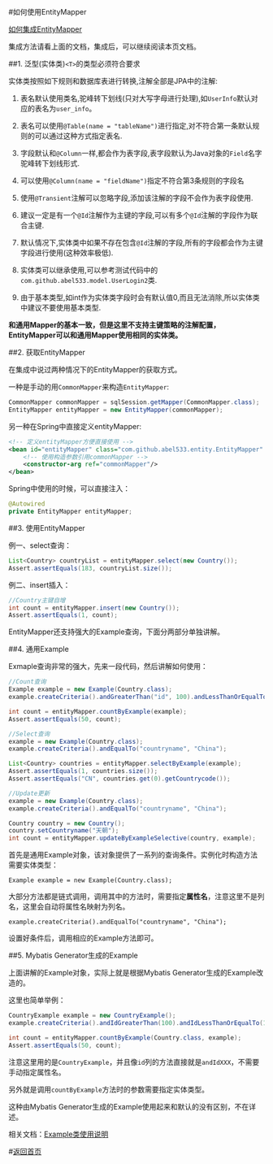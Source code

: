 #如何使用EntityMapper

[如何集成EntityMapper](http://git.oschina.net/free/Mapper/blob/master/wiki/entity/1.Integration.md)

集成方法请看上面的文档，集成后，可以继续阅读本页文档。

##1. 泛型(实体类)`<T>`的类型必须符合要求

实体类按照如下规则和数据库表进行转换,注解全部是JPA中的注解:

1. 表名默认使用类名,驼峰转下划线(只对大写字母进行处理),如`UserInfo`默认对应的表名为`user_info`。

2. 表名可以使用`@Table(name = "tableName")`进行指定,对不符合第一条默认规则的可以通过这种方式指定表名.

3. 字段默认和`@Column`一样,都会作为表字段,表字段默认为Java对象的`Field`名字驼峰转下划线形式.

4. 可以使用`@Column(name = "fieldName")`指定不符合第3条规则的字段名

5. 使用`@Transient`注解可以忽略字段,添加该注解的字段不会作为表字段使用.

6. 建议一定是有一个`@Id`注解作为主键的字段,可以有多个`@Id`注解的字段作为联合主键.

7. 默认情况下,实体类中如果不存在包含`@Id`注解的字段,所有的字段都会作为主键字段进行使用(这种效率极低).

8. 实体类可以继承使用,可以参考测试代码中的`com.github.abel533.model.UserLogin2`类.

9. 由于基本类型,如int作为实体类字段时会有默认值0,而且无法消除,所以实体类中建议不要使用基本类型.

<b>和通用Mapper的基本一致，但是这里不支持主键策略的注解配置，EntityMapper可以和通用Mapper使用相同的实体类。</b>

##2. 获取EntityMapper

在集成中说过两种情况下的EntityMapper的获取方式。

一种是手动的用`CommonMapper`来构造`EntityMapper`:

```java
CommonMapper commonMapper = sqlSession.getMapper(CommonMapper.class);
EntityMapper entityMapper = new EntityMapper(commonMapper);
```

另一种在Spring中直接定义entityMapper:

```xml
<!-- 定义entityMapper方便直接使用 -->
<bean id="entityMapper" class="com.github.abel533.entity.EntityMapper" scope="prototype">
    <!-- 使用构造参数引用commonMapper -->
    <constructor-arg ref="commonMapper"/>
</bean>
```

Spring中使用的时候，可以直接注入：

```java
@Autowired
private EntityMapper entityMapper;
```

##3. 使用EntityMapper

例一、select查询：

```java
List<Country> countryList = entityMapper.select(new Country());
Assert.assertEquals(183, countryList.size());
```

例二、insert插入：

```java
//Country主键自增
int count = entityMapper.insert(new Country());
Assert.assertEquals(1, count);
```

EntityMapper还支持强大的Example查询，下面分两部分单独讲解。

##4. 通用Example

Exmaple查询非常的强大，先来一段代码，然后讲解如何使用：

```java
//Count查询
Example example = new Example(Country.class);
example.createCriteria().andGreaterThan("id", 100).andLessThanOrEqualTo("id", 150);

int count = entityMapper.countByExample(example);
Assert.assertEquals(50, count);

//Select查询
example = new Example(Country.class);
example.createCriteria().andEqualTo("countryname", "China");

List<Country> countries = entityMapper.selectByExample(example);
Assert.assertEquals(1, countries.size());
Assert.assertEquals("CN", countries.get(0).getCountrycode());

//Update更新
example = new Example(Country.class);
example.createCriteria().andEqualTo("countryname", "China");

Country country = new Country();
country.setCountryname("天朝");
int count = entityMapper.updateByExampleSelective(country, example);
```

首先是通用Example对象，该对象提供了一系列的查询条件。实例化时构造方法需要实体类型：

    Example example = new Example(Country.class);
    
大部分方法都是链式调用，调用其中的方法时，需要指定<b>属性名</b>，注意这里不是列名，这里会自动将属性名映射为列名。

    example.createCriteria().andEqualTo("countryname", "China");

设置好条件后，调用相应的Example方法即可。

##5. Mybatis Generator生成的Example

上面讲解的Example对象，实际上就是根据Mybatis Generator生成的Example改造的。

这里也简单举例：

```java
CountryExample example = new CountryExample();
example.createCriteria().andIdGreaterThan(100).andIdLessThanOrEqualTo(150);

int count = entityMapper.countByExample(Country.class, example);
Assert.assertEquals(50, count);
```

注意这里用的是`CountryExample`，并且像`id`列的方法直接就是`andIdXXX`，不需要手动指定属性名。

另外就是调用`countByExample`方法时的参数需要指定实体类型。

这种由Mybatis Generator生成的Example使用起来和默认的没有区别，不在详述。

相关文档：[Example类使用说明](http://generator.sturgeon.mopaas.com/generatedobjects/exampleClassUsage.html)

#[返回首页](http://git.oschina.net/free/Mapper)
